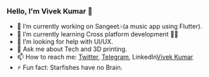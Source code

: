### Hello, I'm Vivek Kumar 👋

- 🔭 I’m currently working on Sangeet🎶(a music app using Flutter).
- 🌱 I’m currently learning Cross platform development 🧑‍💻
- 🤔 I’m looking for help with UI/UX.
- 💬 Ask me about Tech and 3D printing.
- 📫 How to reach me: [Twitter](https://twitter.com/Vivek_Kumar432), [Telegram](https://t.me/Vivek0432), LinkedIn[Vivek Kumar](https://www.linkedin.com/in/vivekkumar432)
- ⚡ Fun fact: Starfishes have no Brain.

